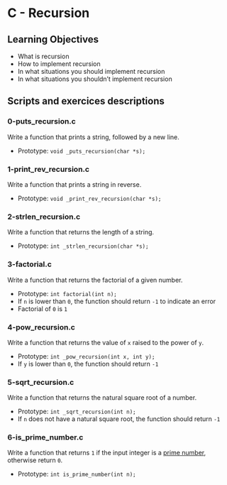 # C - Recursion

## Learning Objectives
* What is recursion
* How to implement recursion
* In what situations you should implement recursion
* In what situations you shouldn’t implement recursion

## Scripts and exercices descriptions
### 0-puts_recursion.c
Write a function that prints a string, followed by a new line.

* Prototype: `void _puts_recursion(char *s);`

### 1-print_rev_recursion.c
Write a function that prints a string in reverse.

* Prototype: `void _print_rev_recursion(char *s);`

### 2-strlen_recursion.c
Write a function that returns the length of a string.

* Prototype: `int _strlen_recursion(char *s);`

### 3-factorial.c
Write a function that returns the factorial of a given number.

* Prototype: `int factorial(int n);`
* If `n` is lower than `0`, the function should return `-1` to indicate an error
* Factorial of `0` is `1`

### 4-pow_recursion.c
Write a function that returns the value of `x` raised to the power of `y`.

* Prototype: `int _pow_recursion(int x, int y);`
* If `y` is lower than `0`, the function should return `-1`

### 5-sqrt_recursion.c
Write a function that returns the natural square root of a number.

* Prototype: `int _sqrt_recursion(int n);`
* If `n` does not have a natural square root, the function should return `-1`

### 6-is_prime_number.c
Write a function that returns `1` if the input integer is a [prime number](https://en.wikipedia.org/wiki/Prime_number), otherwise return `0`.

* Prototype: `int is_prime_number(int n);`
